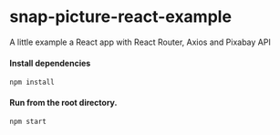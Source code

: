 # snap-picture-react-example
A little example a React app with React Router, Axios and Pixabay API

#### Install dependencies

`npm install`

#### Run from the root directory.

`npm start`
